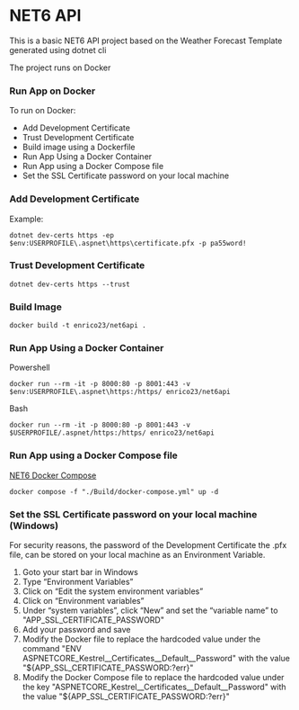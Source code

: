 # NET6 API

This is a basic NET6 API project based on the Weather Forecast Template generated using 
dotnet cli

The project runs on Docker
### Run App on Docker
To run on Docker:
* Add Development Certificate
* Trust Development Certificate
* Build image using a Dockerfile
* Run App Using a Docker Container
* Run App using a Docker Compose file
* Set the SSL Certificate password on your local machine

### Add Development Certificate

Example:
```
dotnet dev-certs https -ep $env:USERPROFILE\.aspnet\https\certificate.pfx -p pa55word!
```

### Trust Development Certificate
```
dotnet dev-certs https --trust
```

### Build Image

```
docker build -t enrico23/net6api .
```

### Run App Using a Docker Container

Powershell

```
docker run --rm -it -p 8000:80 -p 8001:443 -v $env:USERPROFILE\.aspnet\https:/https/ enrico23/net6api
```

Bash
```
docker run --rm -it -p 8000:80 -p 8001:443 -v $USERPROFILE/.aspnet/https:/https/ enrico23/net6api
```

### Run App using a Docker Compose file

[NET6 Docker Compose](https://docs.microsoft.com/en-us/aspnet/core/security/docker-compose-https?view=aspnetcore-6.0)

```
docker compose -f "./Build/docker-compose.yml" up -d
```

### Set the SSL Certificate password on your local machine (Windows)

For security reasons, the password of the Development Certificate the .pfx file, can be stored on your local machine as an Environment Variable. 

1. Goto your start bar in Windows
2. Type “Environment Variables”
3. Click on “Edit the system environment variables”
4. Click on “Environment variables”
5. Under “system variables”, click “New” and set the “variable name” to "APP_SSL_CERTIFICATE_PASSWORD"
6. Add your password and save
7. Modify the Docker file to replace the hardcoded value under the command "ENV ASPNETCORE_Kestrel__Certificates__Default__Password" with the value "${APP_SSL_CERTIFICATE_PASSWORD:?err}"
8. Modify the Docker Compose file to replace the hardcoded value under the key "ASPNETCORE_Kestrel__Certificates__Default__Password" with the value "${APP_SSL_CERTIFICATE_PASSWORD:?err}"